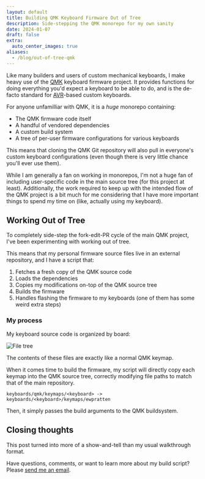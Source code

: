 ```yaml
---
layout: default
title: Building QMK Keyboard Firmware Out of Tree
description: Side-stepping the QMK monorepo for my own sanity
date: 2024-01-07
draft: false
extra:
  auto_center_images: true
aliases:
  - /blog/out-of-tree-qmk
---
```


Like many builders and users of custom mechanical keyboards, I make heavy use of the [QMK](https://qmk.fm) keyboard firmware project. It provides functions for doing everything you'd expect a keyboard to be able to do, and is the de-facto standard for [AVR](https://en.wikipedia.org/wiki/AVR_microcontrollers)-based custom keyboards.

For anyone unfamilliar with QMK, it is a *huge* monorepo containing:

- The QMK firmware code itself
- A handful of vendored dependencies
- A custom build system
- A tree of per-user firmware configurations for various keyboards

This means that cloning the QMK Git repository will also pull in everyone's custom keyboard configurations (even though there is very little chance you'll ever use them).

While I am generally a fan on working in monorepos, I'm not a huge fan of including user-specific code in the main source tree (for this project at least). Additionally, the work required to keep up with the intended flow of the QMK project is a bit much for me considering that I have more important things to spend my time on (like, actually using my keyboard).

## Working Out of Tree

To completely side-step the fork-edit-PR cycle of the main QMK project, I've been experimenting with working out of tree.

This means that my personal firmware source files live in an external repository, and I have a script that:

1. Fetches a fresh copy of the QMK source code
2. Loads the dependencies
3. Copies my modifications on-top of the QMK source tree
4. Builds the firmware
5. Handles flashing the firmware to my keyboards (one of them has some weird extra steps)

### My process

My keyboard source code is organized by board:

![File tree](/assets/blog/out-of-tree-qmk/file-tree.png)

The contents of these files are exactly like a normal QMK keymap.

When it comes time to build the firmware, my script will directly copy each keymap into the QMK source tree, correctly modifying file paths to match that of the main repository.

```text
keyboards/qmk/keymaps/<keyboard> -> keyboards/<keyboard>/keymaps/ewpratten
```

Then, it simply passes the build arguments to the QMK buildsystem.

## Closing thoughts

This post turned into more of a show-and-tell than my usual walkthrough format.

Have questions, comments, or want to learn more about my build script? Please [send me an email](/contact).